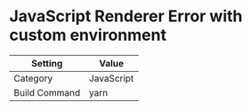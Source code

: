 # JavaScript Renderer Error with custom environment

| Setting       | Value      |
| ------------- | ---------- |
| Category      | JavaScript |
| Build Command | yarn       |
